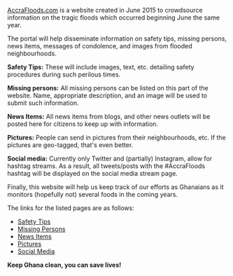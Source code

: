 [AccraFloods.com](http://accrafloods.com) is a website created in June 2015 to crowdsource information on the tragic floods which occurred beginning June the same year.

The portal will help disseminate information on safety tips, missing persons, news items, messages of condolence, and images from flooded neighbourhoods.

**Safety Tips:** These will include images, text, etc. detailing safety procedures during such perilous times.

**Missing persons:** All missing persons can be listed on this part of the website. Name, appropriate description, and an image will be used to submit such information.

**News Items:** All news items from blogs, and other news outlets will be posted here for citizens to keep up with information.

**Pictures:** People can send in pictures from their neighbourhoods, etc. If the pictures are geo-tagged, that's even better.

**Social media:** Currently only Twitter and (partially) Instagram, allow for hashtag streams. As a result, all tweets/posts with the #AccraFloods hashtag will be displayed on the social media stream page.

Finally, this website will help us keep track of our efforts as Ghanaians as it monitors (hopefully not) several foods in the coming years.

The links for the listed pages are as follows:
* [Safety Tips](http://accrafloods.com/safety)
* [Missing Persons](http://accrafloods.com/missing)
* [News Items](http://accrafloods.com/news)
* [Pictures](http://accrafloods.com/images)
* [Social Media](http://accrafloods.com/stream)

**Keep Ghana clean, you can save lives!**
